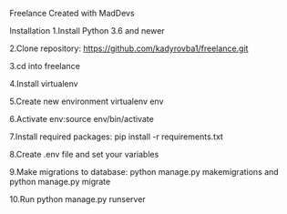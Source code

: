 Freelance 
Created with MadDevs

Installation
1.Install Python 3.6 and newer

2.Clone repository: https://github.com/kadyrovba1/freelance.git

3.cd into freelance

4.Install virtualenv

5.Create new environment virtualenv env

6.Activate env:source env/bin/activate

7.Install required packages: pip install -r requirements.txt

8.Create .env file and set your variables

9.Make migrations to database: python manage.py makemigrations and python manage.py migrate

10.Run python manage.py runserver

